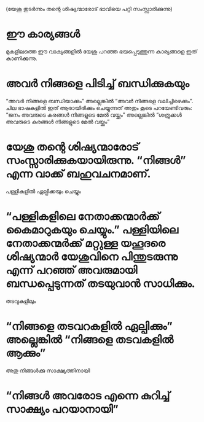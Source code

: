 (യേശു തുടർന്നും തന്റെ ശിഷ്യന്മാരോട് ഭാവിയെ പറ്റി സംസ്സാരിക്കുന്നു)
# ഈ കാര്യങ്ങൾ
മുകളിലത്തെ ഈ വാക്യങ്ങളിൽ യേശു പറഞ്ഞ ഭയപ്പെടുത്തുന്ന കാര്യങ്ങളെ  ഇത് കാണിക്കുന്നു. 
# അവർ നിങ്ങളെ പിടിച്ച് ബന്ധിക്കുകയും
“അവർ നിങ്ങളെ ബന്ധിയാക്കും” അല്ലെങ്കിൽ “അവർ നിങ്ങളെ വലിച്ചിഴെക്കും”. ചില ഭാഷകളിൽ ഇത് ആരായിരിക്കും ചെയ്യുന്നത് അതും കൂടെ പറയേണ്ടിവരും: “ജനം അവരുടെ കരങ്ങൾ നിങ്ങളുടെ  മേൽ വയ്ക്കും” അല്ലെങ്കിൽ “ശത്രുക്കൾ അവരുടെ കരങ്ങൾ നിങ്ങളുടെ  മേൽ വയ്ക്കും”
# യേശു തന്റെ ശിഷ്യന്മാരോട് സംസ്സാരിക്കുകയായിരുന്നു. “നിങ്ങൾ” എന്ന വാക്ക് ബഹുവചനമാണ്.
പള്ളികളിൽ ഏല്പിക്കയും ചെയ്യും
# “പള്ളികളിലെ നേതാക്കന്മാർക്ക് കൈമാറുകയും ചെയ്യും.” പള്ളിയിലെ നേതാക്കന്മർക്ക് മറ്റുള്ള യഹൂദരെ ശിഷ്യന്മാർ യേശുവിനെ പിന്തുടരുന്നു എന്ന് പറഞ്ഞ് അവരുമായി ബന്ധപ്പെടുന്നത് തടയുവാൻ സാധിക്കും.
തടവുകളിലും
# “നിങ്ങളെ തടവറകളിൽ ഏല്പിക്കും” അല്ലെങ്കിൽ “നിങ്ങളെ തടവകളിൽ ആക്കും”
അതു നിങ്ങൾക്കു സാക്ഷ്യത്തിനായി
# “നിങ്ങൾ അവരോട എന്നെ കുറിച്ച് സാക്ഷ്യം പറയാനായി”
